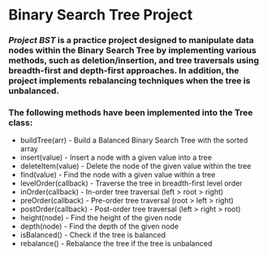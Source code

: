 # Binary Search Tree Project

### *Project BST* is a practice project designed to manipulate data nodes within the Binary Search Tree by implementing various methods, such as deletion/insertion, and tree traversals using breadth-first and depth-first approaches. In addition, the project implements rebalancing techniques when the tree is unbalanced.

### The following methods have been implemented into the Tree class:

* buildTree(arr) - Build a Balanced Binary Search Tree with the sorted array
* insert(value)  - Insert a node with a given value into a tree
* deleteItem(value) - Delete the node of the given value within the tree
* find(value) - Find the node with a given value within a tree
* levelOrder(callback) - Traverse the tree in breadth-first level order
* inOrder(callback) - In-order tree traversal (left > root > right)
* preOrder(callback) - Pre-order tree traversal (root > left > right)
* postOrder(callback) - Post-order tree traversal (left > right > root)
* height(node) - Find the height of the given node
* depth(node) - Find the depth of the given node
* isBalanced() - Check if the tree is balanced
* rebalance() - Rebalance the tree if the tree is unbalanced
